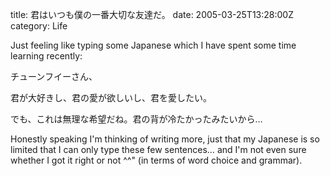 title: 君はいつも僕の一番大切な友達だ。
date: 2005-03-25T13:28:00Z
category: Life

Just feeling like typing some Japanese which I have spent some time learning recently:

チューンフイーさん、

君が大好きし、君の愛が欲しいし、君を愛したい。

でも、これは無理な希望だね。君の背が冷たかったみたいから…

Honestly speaking I'm thinking of writing more, just that my Japanese is so limited that I can only type these few sentences… and I'm not even sure whether I got it right or not ^^" (in terms of word choice and grammar).
